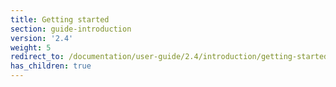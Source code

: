 ```yaml
---
title: Getting started
section: guide-introduction
version: '2.4'
weight: 5
redirect_to: /documentation/user-guide/2.4/introduction/getting-started/overview
has_children: true
---
```

